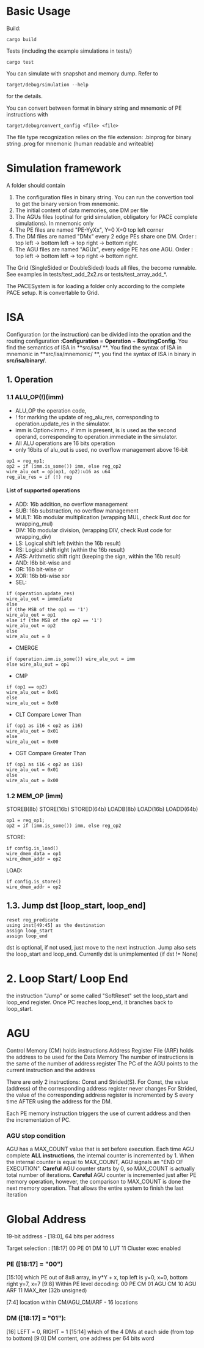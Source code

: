 # Basic Usage
Build:
```
cargo build
```

Tests (including the example simulations in tests/)
```
cargo test
```

You can simulate with snapshot and memory dump.
Refer to
```
target/debug/simulation --help
```
for the details.

You can convert between format in binary string and mnemonic of PE instructions with
```
target/debug/convert_config <file> <file>
```
The file type recognization relies on the file extension:
.binprog for binary string
.prog for mnemonic (human readable and writeable)

# Simulation framework
A folder should contain 
1. The configuration files in binary string. You can run the convertion tool to get the binary version from mnemonic.
2. The initial content of data memories, one DM per file
3. The AGUs files (optinal for grid simulation, obligatory for PACE complete simulations). In mnemonic only
4. The PE files are named "PE-YyXx", Y=0 X=0 top left corner
5. The DM files are named "DMx" every 2 edge PEs share one DM. Order : top left -> bottom left -> top right -> bottom right.
6. The AGU files are named "AGUx", every edge PE has one AGU. Order : top left -> bottom left -> top right -> bottom right.

The Grid (SingleSided or DoubleSided) loads all files, the become runnable.
See examples in tests/test_add_2x2.rs or tests/test_array_add_*.

The PACESystem is for loading a folder only according to the complete PACE setup. It is convertable to Grid.

# ISA
Configuration (or the instruction) can be divided into the opration and the routing configuration :**Configuration** = **Operation** + **RoutingConfig**. You find the semantics of ISA in **src/isa/ **. You find the syntax of ISA in mnemonic in **src/isa/mnemonic/ **, you find the syntax of ISA in binary in **src/isa/binary/**.

## 1. Operation

### 1.1 ALU_OP(!)(imm)
- ALU_OP the operation code, 
- ! for marking the update of reg_alu_res, corresponding to operation.update_res in the simulator.
- imm is Option\<imm\>, if imm is present, is is used as the second operand, corresponding to operation.immediate in the simulator. 
- All ALU operations are 16 bits operation
- only 16bits of alu_out is used, no overflow management above 16-bit

```
op1 = reg_op1;
op2 = if (imm.is_some()) imm, else reg_op2
wire_alu_out = op(op1, op2):u16 as u64
reg_alu_res = if (!) reg
```

#### List of supported operations
- ADD: 16b addition, no overflow management
- SUB: 16b substraction, no overflow management
- MULT: 16b modular multiplication (wrapping MUL, check Rust doc for wrapping_mul)
- DIV: 16b modular division, (wrapping DIV, check Rust code for wrapping_div)
- LS: Logical shift left (within the 16b result)
- RS: Logical shift right (within the 16b result)
- ARS: Arithmetic shift right (keeping the sign, within the 16b result)
- AND: l6b bit-wise and
- OR: 16b bit-wise or
- XOR: 16b bti-wise xor
- SEL: 
``` 
if (operation.update_res)
wire_alu_out = immediate
else
if (the MSB of the op1 == '1')
wire_alu_out = op1
else if (the MSB of the op2 == '1')
wire_alu_out = op2
else 
wire_alu_out = 0
```

- CMERGE 
```
if (operation.imm.is_some()) wire_alu_out = imm
else wire_alu_out = op1
```

- CMP 
```
if (op1 == op2)
wire_alu_out = 0x01
else
wire_alu_out = 0x00
```

- CLT
Compare Lower Than
```
if (op1 as i16 < op2 as i16)
wire_alu_out = 0x01
else
wire_alu_out = 0x00
```
- CGT
Compare Greater Than
```
if (op1 as i16 < op2 as i16)
wire_alu_out = 0x01
else
wire_alu_out = 0x00
```

### 1.2 MEM_OP (imm)
STOREB(8b) STORE(16b) STORED(64b)
LOADB(8b) LOAD(16b) LOADD(64b)
```
op1 = reg_op1;
op2 = if (imm.is_some()) imm, else reg_op2
```

STORE:
```
if config.is_load()
wire_dmem_data = op1
wire_dmem_addr = op2
```

LOAD:
```
if config.is_store()
wire_dmem_addr = op2
```

## 1.3. Jump dst [loop_start, loop_end]
```
reset reg_predicate
using inst[49:45] as the destination
assign loop_start
assign loop_end
```
dst is optional, if not used, just move to the next instruction. Jump also sets the loop_start and loop_end.
Currently dst is unimplemented (if dst != None)

# 2. Loop Start/ Loop End
the instruction "Jump" or some called "SoftReset" set the loop_start and loop_end register.
Once PC reaches loop_end, it branches back to loop_start.

# AGU
Control Memory (CM) holds instructions
Address Register File (ARF) holds the address to be used for the Data Memory
The number of instructions is the same of the number of address register
The PC of the AGU points to the current instruction and the address

There are only 2 instructions: Const and Strided(S).
For Const, the value (address) of the corresponding address register never changes
For Strided, the value of the corresponding address register is incremented by S every time AFTER using the address for the DM.

Each PE memory instruction triggers the use of current address and then the incrementation of PC.

### AGU stop condition
AGU has a MAX_COUNT value that is set before execution.
Each time AGU complete **ALL instructions**, the internal counter is incremented by 1.
When the internal counter is equal to MAX_COUNT, AGU signals an "END OF EXECUTION".
**Careful** AGU counter starts by 0, so MAX_COUNT is actually total number of iterations. 
**Careful** AGU counter is incremented just after PE memory operation, however, the comparison to MAX_COUNT is done the next memory operation. That allows the entire system to finish the last iteration


# Global Address
19-bit address - [18:0], 64 bits per address

Target selection : [18:17] 
00 PE
01 DM
10 LUT
11 Cluster exec enabled

### PE ([18:17] = "00")
[15:10]  which PE out of 8x8 array, in y*Y + x, top left is y=0, x=0, bottom right y=7, x=7
[9:8] Within PE level decoding:
00 PE CM
01 AGU CM
10 AGU ARF
11 MAX_iter (32b unsigned)

[7:4] location within CM/AGU_CM/ARF - 16 locations


### DM ([18:17] = "01"): 
[16] LEFT = 0, RIGHT = 1
[15:14] which of the 4 DMs at each side (from top to bottom)
[9:0] DM content, one address per 64 bits word
